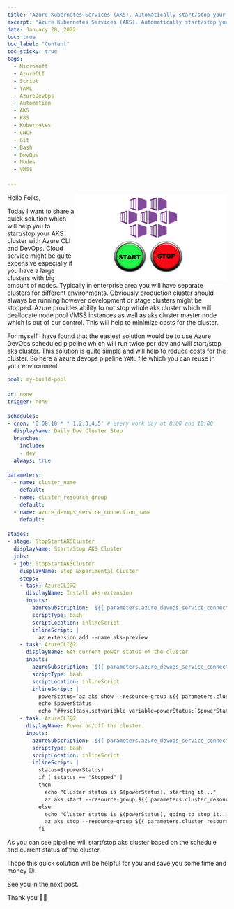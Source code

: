 ```yaml
---
title: "Azure Kubernetes Services (AKS). Automatically start/stop your AKS cluster with Azure CLI and DevOps" 
excerpt: "Azure Kubernetes Services (AKS). Automatically start/stop your AKS cluster with Azure CLI and DevOps"
date: January 28, 2022
toc: true
toc_label: "Content"
toc_sticky: true
tags:
  - Microsoft
  - AzureCLI
  - Script
  - YAML
  - AzureDevOps
  - Automation
  - AKS
  - K8S
  - Kubernetes
  - CNCF
  - Git
  - Bash
  - DevOps
  - Nodes
  - VMSS

---
```


<img align="right" width="350" height="200" src="../assets/images/post17/1.png">

Hello Folks,

Today I want to share a quick solution which will help you to start/stop your AKS cluster with Azure CLI and DevOps. Cloud service might be quite expensive especially if you have a large clusters with big amount of nodes. Typically in enterprise area you will have separate clusters for different environments. Obviously production cluster should always be running however development or stage clusters might be stopped. Azure provides ability to not stop whole aks cluster which will deallocate node pool VMSS instances as well as aks cluster master node which is out of our control. This will help to minimize costs for the cluster.

For myself I have found that the easiest solution would be to use Azure DevOps scheduled pipeline which will run twice per day and will start/stop aks cluster. This solution is quite simple and will help to reduce costs for the cluster. So here a azure devops pipeline `YAML` file which you can reuse in your environment.

```yaml
pool: my-build-pool

pr: none
trigger: none

schedules:
- cron: '0 08,18 * * 1,2,3,4,5' # every work day at 8:00 and 18:00
  displayName: Daily Dev Cluster Stop 
  branches:
    include:
    - dev
  always: true

parameters:
  - name: cluster_name
    default: 
  - name: cluster_resource_group
    default: 
  - name: azure_devops_service_connection_name
    default:   
   
stages:
- stage: StopStartAKSCluster
  displayName: Start/Stop AKS Cluster
  jobs:
  - job: StopStartAKSCluster
    displayName: Stop Experimental Cluster
    steps:  
    - task: AzureCLI@2
      displayName: Install aks-extension 
      inputs:
        azureSubscription: '${{ parameters.azure_devops_service_connection_name }}'
        scriptType: bash
        scriptLocation: inlineScript
        inlineScript: |
          az extension add --name aks-preview
    - task: AzureCLI@2
      displayName: Get current power status of the cluster
      inputs:
        azureSubscription: '${{ parameters.azure_devops_service_connection_name }}'
        scriptType: bash
        scriptLocation: inlineScript
        inlineScript: |
          powerStatus=`az aks show --resource-group ${{ parameters.cluster_resource_group }} --name ${{ parameters.cluster_name}} --query agentPoolProfiles[0].powerState.code -o tsv`
          echo $powerStatus
          echo "##vso[task.setvariable variable=powerStatus;]$powerStatus"      
    - task: AzureCLI@2
      displayName: Power on/off the cluster.
      inputs:
        azureSubscription: '${{ parameters.azure_devops_service_connection_name }}'
        scriptType: bash
        scriptLocation: inlineScript
        inlineScript: |
          status=$(powerStatus)
          if [ $status == "Stopped" ]
          then
            echo "Cluster status is $(powerStatus), starting it..."
            az aks start --resource-group ${{ parameters.cluster_resource_group }} --name ${{ parameters.cluster_name}} --verbose          
          else
            echo "Cluster status is $(powerStatus), going to stop it..."
            az aks stop --resource-group ${{ parameters.cluster_resource_group }} --name ${{ parameters.cluster_name}} --verbose
          fi    
```

As you can see pipeline will start/stop aks cluster based on the schedule and current status of the cluster.

I hope this quick solution will be helpful for you and save you some time and money 😉.

See you in the next post.

Thank you 🤜🤛
